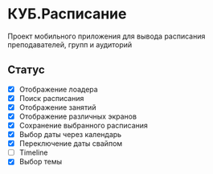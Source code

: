 # КУБ.Расписание

Проект мобильного приложения для вывода расписания преподавателей, групп и аудиторий

## Статус
- [x] Отображение лоадера
- [x] Поиск расписания
- [x] Отображение занятий
- [x] Отображение различных экранов 
- [x] Сохранение выбранного расписания
- [x] Выбор даты через календарь
- [x] Переключение даты свайпом
- [ ] Timeline
- [x] Выбор темы   
